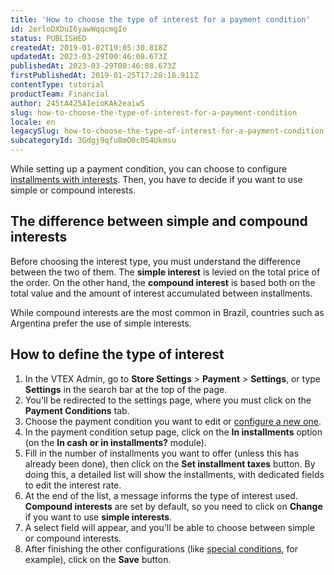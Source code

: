 ```yaml
---
title: 'How to choose the type of interest for a payment condition'
id: 2erloDXDuI6yawWqqcmgIo
status: PUBLISHED
createdAt: 2019-01-02T19:05:30.818Z
updatedAt: 2023-03-29T00:46:08.673Z
publishedAt: 2023-03-29T00:46:08.673Z
firstPublishedAt: 2019-01-25T17:28:18.911Z
contentType: tutorial
productTeam: Financial
author: 245tA425AIeioKAk2eaiwS
slug: how-to-choose-the-type-of-interest-for-a-payment-condition
locale: en
legacySlug: how-to-choose-the-type-of-interest-for-a-payment-condition
subcategoryId: 3Gdgj9qfu8mO0c0S4Ukmsu
---
```


While setting up a payment condition, you can choose to configure [installments with interests](/en/tutorial/how-to-configure-payment-conditions#installments-with-interest). Then, you have to decide if you want to use simple or compound interests.

## The difference between simple and compound interests
Before choosing the interest type, you must understand the difference between the two of them. The __simple interest__ is levied on the total price of the order. On the other hand, the __compound interest__ is based both on the total value and the amount of interest accumulated between installments.

While compound interests are the most common in Brazil, countries such as Argentina prefer the use of simple interests.

## How to define the type of interest
1. In the VTEX Admin, go to **Store Settings** > **Payment** > **Settings**, or type **Settings** in the search bar at the top of the page.
2. You'll be redirected to the settings page, where you must click on the __Payment Conditions__ tab.
3. Choose the payment condition you want to edit or [configure a new one](/en/tutorial/how-to-configure-payment-conditions).
4. In the payment condition setup page, click on the __In installments__ option (on the __In cash or in installments?__ module).
5. Fill in the number of installments you want to offer (unless this has already been done), then click on the __Set installment taxes__ button. By doing this, a detailed list will show the installments, with dedicated fields to edit the interest rate.
6. At the end of the list, a message informs the type of interest used. __Compound interests__ are set by default, so you need to click on __Change__ if you want to use __simple interests__.
7. A select field will appear, and you'll be able to choose between simple or compound interests.
8. After finishing the other configurations (like [special conditions](/en/tutorial/special-conditions/), for example), click on the __Save__ button.
